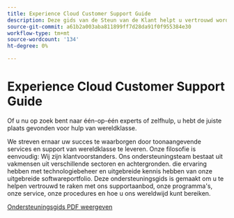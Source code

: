 ```yaml
---
title: Experience Cloud Customer Support Guide
description: Deze gids van de Steun van de Klant helpt u vertrouwd worden met ons de steundienstenaanbod, programma's, de dienst, procedures, en vertelt u hoe u ons wereldwijd kunt bereiken.
source-git-commit: a61b2a003aba811899ff7d28da91f0f955384e30
workflow-type: tm+mt
source-wordcount: '134'
ht-degree: 0%

---
```


# Experience Cloud Customer Support Guide

Of u nu op zoek bent naar één-op-één experts of zelfhulp, u hebt de juiste plaats gevonden voor hulp van wereldklasse.

We streven ernaar uw succes te waarborgen door toonaangevende services en support van wereldklasse te leveren. Onze filosofie is eenvoudig: Wij zijn klantvoorstanders. Ons ondersteuningsteam bestaat uit vakmensen uit verschillende sectoren en achtergronden. die ervaring hebben met technologiebeheer en uitgebreide kennis hebben van onze uitgebreide softwareportfolio. Deze ondersteuningsgids is gemaakt om u te helpen vertrouwd te raken met ons supportaanbod, onze programma&#39;s, onze service, onze procedures en hoe u ons wereldwijd kunt bereiken.

[Ondersteuningsgids PDF weergeven](assets/Experience-Cloud-Customer-Support-Guide.pdf)
